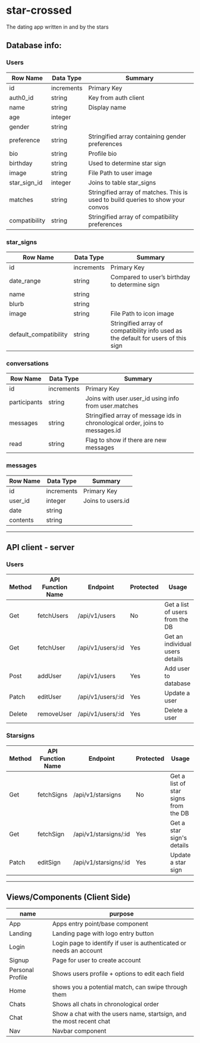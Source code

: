 # star-crossed
The dating app written in and by the stars

## Database info:
### Users 
  | Row Name | Data Type | Summary |
  | --- | --- | --- |
  | id | increments | Primary Key |
  | auth0_id | string | Key from auth client |
  | name | string | Display name |
  | age | integer | |
  | gender | string | |
  | preference | string | Stringified array containing gender preferences |
  | bio | string | Profile bio |
  | birthday | string | Used to determine star sign |
  | image | string | File Path to user image |
  | star_sign_id | integer | Joins to table star_signs |
  | matches | string | Stringified array of matches. This is used to build queries to show your convos |
  | compatibility | string | Stringified array of compatibility preferences |
  

### star_signs 
  | Row Name | Data Type | Summary |
  | --- | --- | --- |
  | id | increments | Primary Key |
  | date_range | string | Compared to user’s birthday to determine sign |
  | name | string | |
  | blurb | string | |
  | image | string | File Path to icon image |
  | default_compatibility | string | Stringified array of compatibility info used as the default for users of this sign |
  

### conversations 
  | Row Name | Data Type | Summary |
  | --- | --- | --- |
  | id | increments | Primary Key |
  | participants | string | Joins with user.user_id using info from user.matches |
  | messages | string | Stringified array of message ids in chronological order, joins to messages.id |
  | read | string | Flag to show if there are new messages |
  

### messages 
  | Row Name | Data Type | Summary |
  | --- | --- | --- |
  | id | increments | Primary Key |
  | user_id | integer | Joins to users.id |
  | date | string | |
  | contents | string | |
  
  ---

## API client - server

### Users 
| Method | API Function Name | Endpoint | Protected | Usage | Response |
| --- | --- | --- | --- | --- | --- |
| Get | fetchUsers | /api/v1/users | No | Get a list of users from the DB | Array of Objects|
| Get | fetchUser | /api/v1/users/:id | Yes | Get an individual users details | Object |
| Post | addUser | /api/v1/users | Yes | Add user to database | Array of single object |
| Patch | editUser | /api/v1/users/:id | Yes | Update a user | status(200) |
| Delete | removeUser | /api/v1/users/:id | Yes | Delete a user | status(200) |

### Starsigns 
| Method | API Function Name | Endpoint | Protected | Usage | Response |
| --- | --- | --- | --- | --- | --- |
| Get | fetchSigns | /api/v1/starsigns | No | Get a list of star signs from the DB | Array of Objects|
| Get | fetchSign | /api/v1/starsigns/:id | Yes | Get a star sign's details | Object |
| Patch | editSign | /api/v1/starsigns/:id | Yes | Update a star sign | status(200) |

  ---

## Views/Components (Client Side)

  | name | purpose |
  | --- | --- |
  | App | Apps entry point/base component |
  | Landing | Landing page with logo entry button | 
  | Login | Login page to identify if user is authenticated or needs an account |
  | Signup | Page for user to create account |
  | Personal Profile | Shows users profile + options to edit each field |
  | Home | shows you a potential match, can swipe through them|
  | Chats | Shows all chats in chronological order |
  | Chat | Show a chat with the users name, startsign, and the most recent chat |
  | Nav | Navbar component |
  
